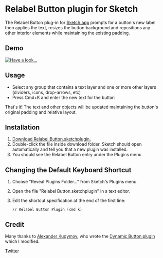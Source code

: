 # Relabel Button plugin for Sketch

The Relabel Button plug-in for [Sketch.app](http://bohemiancoding.com/sketch/) prompts for a button's new label then applies the text, resizes the button background and repositions any other interior elements while maintaining the existing padding.


## Demo



[![Have a look...](http://www.googledrive.com/host/0B8_SojLAvYQlZEYyYUZQSzJUOUU)](http://www.youtube.com/watch?v=14IKFvKiNqM)


## Usage
* Select any group that contains a text layer and one or more other layers (dividers, icons, drop-arrows, etc)
* Press Cmd+K and enter the new text for the button

That's it!  The text and other objects will be updated maintaining the button's original padding and relative layout.


## Installation
1. [Download Relabel Button.sketchplugin.](https://github.com/kenmoore/sketch-relabel-button/archive/master.zip)
2. Double-click the file inside download folder. Sketch should open automatically and tell you that a new plugin was installed.
3. You should see the Relabel Button entry under the Plugins menu. 

## Changing the Default Keyboard Shortcut

1. Choose "Reveal Plugins Folder..." from Sketch's Plugins menu.
2. Open the file "Relabel Button.sketchplugin" in a text editor.
3. Edit the shortcut specification at the end of the first line:

    ```
    // Relabel Button Plugin (cmd k)
    ```


## Credit
Many thanks to [Alexander Kudymov](https://github.com/ddwht), who wrote the [Dynamic Button plugin](https://github.com/ddwht/sketch-dynamic-button) which I modified.



[Twitter](https://twitter.com/itskenmoore)




